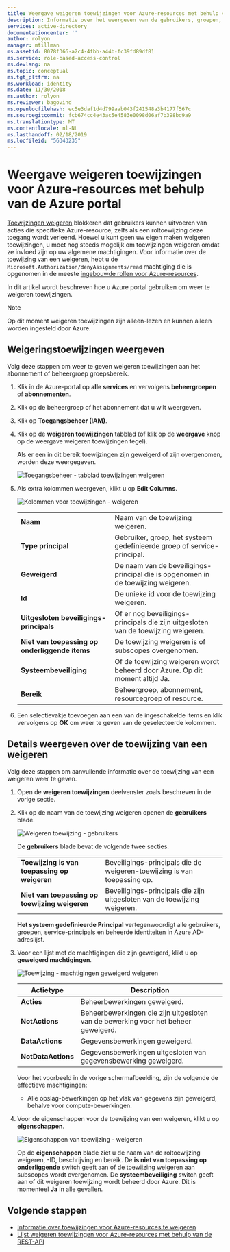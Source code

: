 ```yaml
---
title: Weergave weigeren toewijzingen voor Azure-resources met behulp van de Azure portal | Microsoft Docs
description: Informatie over het weergeven van de gebruikers, groepen, service-principals en beheerde identiteiten die toegang tot specifieke Azure-resource die op een bepaald bereik met behulp van de Azure-portal is geweigerd.
services: active-directory
documentationcenter: ''
author: rolyon
manager: mtillman
ms.assetid: 8078f366-a2c4-4fbb-a44b-fc39fd89df81
ms.service: role-based-access-control
ms.devlang: na
ms.topic: conceptual
ms.tgt_pltfrm: na
ms.workload: identity
ms.date: 11/30/2018
ms.author: rolyon
ms.reviewer: bagovind
ms.openlocfilehash: ec5e3daf1d4d799aab043f241548a3b4177f567c
ms.sourcegitcommit: fcb674cc4e43ac5e4583e0098d06af7b398bd9a9
ms.translationtype: MT
ms.contentlocale: nl-NL
ms.lasthandoff: 02/18/2019
ms.locfileid: "56343235"
---
```

# <a name="view-deny-assignments-for-azure-resources-using-the-azure-portal"></a>Weergave weigeren toewijzingen voor Azure-resources met behulp van de Azure portal

[Toewijzingen weigeren](deny-assignments.md) blokkeren dat gebruikers kunnen uitvoeren van acties die specifieke Azure-resource, zelfs als een roltoewijzing deze toegang wordt verleend. Hoewel u kunt geen uw eigen maken weigeren toewijzingen, u moet nog steeds mogelijk om toewijzingen weigeren omdat ze invloed zijn op uw algemene machtigingen. Voor informatie over de toewijzing van een weigeren, hebt u de `Microsoft.Authorization/denyAssignments/read` machtiging die is opgenomen in de meeste [ingebouwde rollen voor Azure-resources](built-in-roles.md).

In dit artikel wordt beschreven hoe u Azure portal gebruiken om weer te weigeren toewijzingen.

> [!NOTE]
> Op dit moment weigeren toewijzingen zijn alleen-lezen en kunnen alleen worden ingesteld door Azure.

## <a name="view-deny-assignments"></a>Weigeringstoewijzingen weergeven

Volg deze stappen om weer te geven weigeren toewijzingen aan het abonnement of beheergroep groepsbereik.

1. Klik in de Azure-portal op **alle services** en vervolgens **beheergroepen** of **abonnementen**.

1. Klik op de beheergroep of het abonnement dat u wilt weergeven.

1. Klik op **Toegangsbeheer (IAM)**.

1. Klik op de **weigeren toewijzingen** tabblad (of klik op de **weergave** knop op de weergave weigeren toewijzingen tegel).

    Als er een in dit bereik toewijzingen zijn geweigerd of zijn overgenomen, worden deze weergegeven.

    ![Toegangsbeheer - tabblad toewijzingen weigeren](./media/deny-assignments-portal/access-control-deny-assignments.png)

1. Als extra kolommen weergeven, klikt u op **Edit Columns**.

    ![Kolommen voor toewijzingen - weigeren](./media/deny-assignments-portal/deny-assignments-columns.png)

    |  |  |
    | --- | --- |
    | **Naam** | Naam van de toewijzing weigeren. |
    | **Type principal** | Gebruiker, groep, het systeem gedefinieerde groep of service-principal. |
    | **Geweigerd**  | De naam van de beveiligings-principal die is opgenomen in de toewijzing weigeren. |
    | **Id** | De unieke id voor de toewijzing weigeren. |
    | **Uitgesloten beveiligings-principals** | Of er nog beveiligings-principals die zijn uitgesloten van de toewijzing weigeren. |
    | **Niet van toepassing op onderliggende items** | De toewijzing weigeren is of subscopes overgenomen. |
    | **Systeembeveiliging** | Of de toewijzing weigeren wordt beheerd door Azure. Op dit moment altijd Ja. |
    | **Bereik** | Beheergroep, abonnement, resourcegroep of resource. |

1. Een selectievakje toevoegen aan een van de ingeschakelde items en klik vervolgens op **OK** om weer te geven van de geselecteerde kolommen.

## <a name="view-details-about-a-deny-assignment"></a>Details weergeven over de toewijzing van een weigeren

Volg deze stappen om aanvullende informatie over de toewijzing van een weigeren weer te geven.

1. Open de **weigeren toewijzingen** deelvenster zoals beschreven in de vorige sectie.

1. Klik op de naam van de toewijzing weigeren openen de **gebruikers** blade.

    ![Weigeren toewijzing - gebruikers](./media/deny-assignments-portal/deny-assignment-users.png)

    De **gebruikers** blade bevat de volgende twee secties.

    |  |  |
    | --- | --- |
    | **Toewijzing is van toepassing op weigeren**  | Beveiligings-principals die de weigeren-toewijzing is van toepassing op. |
    | **Niet van toepassing op toewijzing weigeren** | Beveiligings-principals die zijn uitgesloten van de toewijzing weigeren. |

    **Het systeem gedefinieerde Principal** vertegenwoordigt alle gebruikers, groepen, service-principals en beheerde identiteiten in Azure AD-adreslijst.

1. Voor een lijst met de machtigingen die zijn geweigerd, klikt u op **geweigerd machtigingen**.

    ![Toewijzing - machtigingen geweigerd weigeren](./media/deny-assignments-portal/deny-assignment-denied-permissions.png)

    | Actietype | Description |
    | --- | --- |
    | **Acties**  | Beheerbewerkingen geweigerd. |
    | **NotActions** | Beheerbewerkingen die zijn uitgesloten van de bewerking voor het beheer geweigerd. |
    | **DataActions**  | Gegevensbewerkingen geweigerd. |
    | **NotDataActions** | Gegevensbewerkingen uitgesloten van gegevensbewerking geweigerd. |

    Voor het voorbeeld in de vorige schermafbeelding, zijn de volgende de effectieve machtigingen:

    - Alle opslag-bewerkingen op het vlak van gegevens zijn geweigerd, behalve voor compute-bewerkingen.

1. Voor de eigenschappen voor de toewijzing van een weigeren, klikt u op **eigenschappen**.

    ![Eigenschappen van toewijzing - weigeren](./media/deny-assignments-portal/deny-assignment-properties.png)

    Op de **eigenschappen** blade ziet u de naam van de roltoewijzing weigeren, -ID, beschrijving en bereik. De **is niet van toepassing op onderliggende** switch geeft aan of de toewijzing weigeren aan subscopes wordt overgenomen. De **systeembeveiliging** switch geeft aan of dit weigeren toewijzing wordt beheerd door Azure. Dit is momenteel **Ja** in alle gevallen.

## <a name="next-steps"></a>Volgende stappen

* [Informatie over toewijzingen voor Azure-resources te weigeren](deny-assignments.md)
* [Lijst weigeren toewijzingen voor Azure-resources met behulp van de REST-API](deny-assignments-rest.md)

